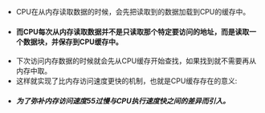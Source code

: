 - CPU在从内存读取数据的时候，会先把读取到的数据加载到CPU的缓存中。
- #### 而CPU每次从内存读取数据并不是只读取那个特定要访问的地址，而是读取一个数据块，并保存到CPU缓存中。
- 下次访问内存数据的时候就会先从CPU缓存开始查找，如果找到就不需要再从内存中取。
- 这样就实现了比内存访问速度更快的机制，也就是CPU缓存存在的意义:
- ##### 为了弥补内存访问速度55过慢与CPU执行速度快之间的差异而引入。